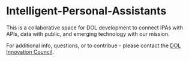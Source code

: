 # Intelligent-Personal-Assistants

This is a collaborative space for DOL development to connect IPAs with APIs, data with public, and emerging technology with our mission.

For additional info, questions, or to contribue - please contact the [DOL Innovation Council](mailto:innovation@dol.gov).

